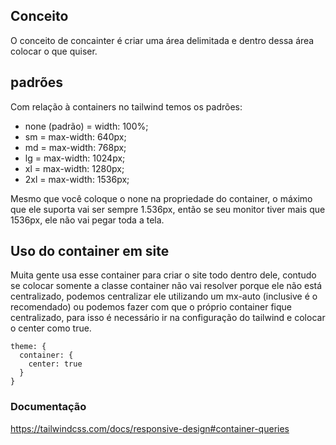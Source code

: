 ## Conceito

O conceito de concainter é criar uma área delimitada e dentro dessa área colocar o que quiser.

## padrões

Com relação à containers no tailwind temos os padrões:

- none (padrão) = width: 100%;
- sm = max-width: 640px;
- md = max-width: 768px;
- lg = max-width: 1024px;
- xl = max-width: 1280px;
- 2xl = max-width: 1536px;

Mesmo que você coloque o none na propriedade do container, o máximo que ele suporta vai ser sempre 1.536px, então se seu monitor tiver mais que 1536px, ele não vai pegar toda a tela.

## Uso do container em site

Muita gente usa esse container para criar o site todo dentro dele, contudo se colocar somente a classe container não vai resolver porque ele não está centralizado, podemos centralizar ele utilizando um mx-auto (inclusive é o recomendado) ou podemos fazer com que o próprio container fique centralizado, para isso é necessário ir na configuração do tailwind e colocar o center como true.

```
theme: {
  container: {
    center: true
  }
}
```

### Documentação

https://tailwindcss.com/docs/responsive-design#container-queries
